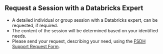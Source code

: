 ## Request a Session with a Databricks Expert 

- A detailed individual or group session with a Databricks expert, can be requested, if required. 
- The content of the session will be determined based on your identified needs. 
- Please send your request, describing your need, using the [FSDH Support Request Form](https://forms.office.com/r/zk82ehvUtv).



